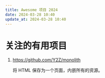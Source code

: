 ```yaml
---
title: Awesome 项目 2024
date: 2024-03-28 10:40
update_at: 2024-03-28 10:40
---
```


# 关注的有用项目

1. https://github.com/Y2Z/monolith

    将 HTML 保存为一个页面，内嵌所有的资源。
